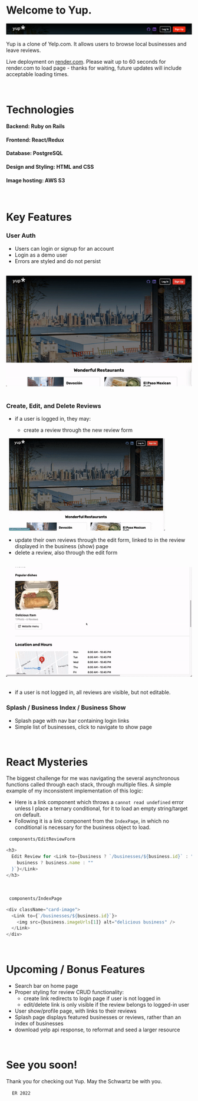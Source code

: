 # Welcome to Yup.

![yup-logo](./app/assets/yup-logo.png)

Yup is a clone of Yelp.com. It allows users to browse local businesses and leave reviews.

Live deployment on [render.com](https://yup-z7t1.onrender.com/). Please wait up to 60 seconds for render.com to load page - thanks for waiting, future updates will include acceptable loading times.

&nbsp;

# Technologies

#### Backend: Ruby on Rails

#### Frontend: React/Redux

#### Database: PostgreSQL

#### Design and Styling: HTML and CSS

#### Image hosting: AWS S3

&nbsp;

# Key Features

### User Auth

- Users can login or signup for an account
- Login as a demo user
- Errors are styled and do not persist

&nbsp;
![current site](./app/assets/auth.gif)
&nbsp;

### Create, Edit, and Delete Reviews

- if a user is logged in, they may:

  - create a review through the new review form

&nbsp;
![create](./app/assets/crud-1.gif)
&nbsp;

- update their own reviews through the edit form, linked to in the review displayed in the business (show) page
- delete a review, also through the edit form

&nbsp;
![edit/delete](./app/assets/crud-2.gif)
&nbsp;

- if a user is not logged in, all reviews are visible, but not editable.
  &nbsp;

### Splash / Business Index / Business Show

- Splash page with nav bar containing login links
- Simple list of businesses, click to navigate to show page
  &nbsp;

&nbsp;

# React Mysteries

The biggest challenge for me was navigating the several asynchronous functions called through each stack, through multiple files. A simple example of my inconsistent implementation of this logic:

- Here is a link component which throws a `cannot read undefined` error unless I place a ternary conditional, for it to load an empty string/target on default.
- Following it is a link component from the `IndexPage`, in which no conditional is necessary for the business object to load.

&nbsp;
`components/EditReviewForm`

```js
<h3>
  Edit Review for <Link to={business ? `/businesses/${business.id}` : "/"}>{`${
    business ? business.name : ""
  }`}</Link>
</h3>
```

&nbsp;

&nbsp;
`components/IndexPage`

```js
<div className="card-image">
  <Link to={`/businesses/${business.id}`}>
    <img src={business.imageUrls[1]} alt="delicious business" />
  </Link>
</div>
```

&nbsp;

# Upcoming / Bonus Features

- Search bar on home page
- Proper styling for review CRUD functionality:
  - create link redirects to login page if user is not logged in
  - edit/delete link is only visible if the review belongs to logged-in user
- User show/profile page, with links to their reviews
- Splash page displays featured businesses or reviews, rather than an index of businesses
- download yelp api response, to reformat and seed a larger resource

&nbsp;

# See you soon!

Thank you for checking out Yup. May the Schwartz be with you.

&nbsp;
&nbsp;
`ER 2022`
